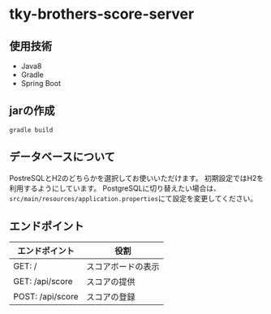 # tky-brothers-score-server

## 使用技術
- Java8
- Gradle
- Spring Boot

## jarの作成
```
gradle build
```

## データベースについて
PostreSQLとH2のどちらかを選択してお使いいただけます。
初期設定ではH2を利用するようにしています。
PostgreSQLに切り替えたい場合は、`src/main/resources/application.properties`にて設定を変更してください。

## エンドポイント

|エンドポイント|役割|
|----------|---|
|GET: /|スコアボードの表示|
|GET: /api/score|スコアの提供|
|POST: /api/score|スコアの登録|
